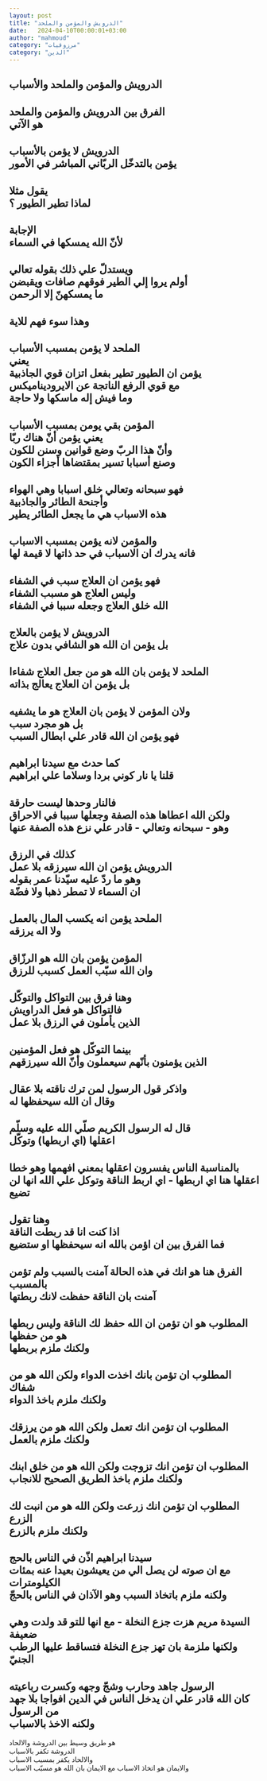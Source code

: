 ```yaml
---
layout: post
title: "الدرويش والمؤمن والملحد"
date:   2024-04-10T00:00:01+03:00
author: "mahmoud"
category: "مرزوقيات"
category: "الدين"
---
```



الدرويش والمؤمن والملحد والأسباب  
-  
الفرق بين الدرويش والمؤمن والملحد  
هو الآتي  
-  
الدرويش لا يؤمن بالأسباب  
يؤمن بالتدخّل الربّاني المباشر في الأمور  
-  
يقول مثلا  
لماذا تطير الطيور ؟  
-  
الإجابة  
لأنّ الله يمسكها في السماء  
-  
ويستدلّ علي ذلك بقوله تعالي  
أولم يروا إلي الطير فوقهم صافات ويقبضن  
ما يمسكهنّ إلا الرحمن  
-  
وهذا سوء فهم للاية  
-  
الملحد لا يؤمن بمسبب الأسباب  
يعني  
يؤمن ان الطيور تطير بفعل اتزان قوي الجاذبية  
مع قوي الرفع الناتجة عن الايروديناميكس  
وما فيش إله ماسكها ولا حاجة  
-  
المؤمن بقي يومن بمسبب الأسباب  
يعني يؤمن أنّ هناك ربّا  
وأنّ هذا الربّ وضع قوانين وسنن للكون  
وصنع أسبابا تسير بمقتضاها أجزاء الكون  
-  
فهو سبحانه وتعالي خلق اسبابا وهي الهواء  
وأجنحة الطائر والجاذبية  
هذه الاسباب هي ما يجعل الطائر يطير  
-  
والمؤمن لانه يؤمن بمسبب الاسباب  
فانه يدرك ان الاسباب في حد ذاتها لا قيمة لها  
-  
فهو يؤمن ان العلاج سبب في الشفاء  
وليس العلاج هو مسبب الشفاء  
الله خلق العلاج وجعله سببا في الشفاء  
-  
الدرويش لا يؤمن بالعلاج  
بل يؤمن ان الله هو الشافي بدون علاج  
-  
الملحد لا يؤمن بان الله هو من جعل العلاج شفاءا  
بل يؤمن ان العلاج يعالج بذاته  
-  
ولان المؤمن لا يؤمن بان العلاج هو ما يشفيه  
بل هو مجرد سبب  
فهو يؤمن ان الله قادر علي ابطال السبب  
-  
كما حدث مع سيدنا ابراهيم  
قلنا يا نار كوني بردا وسلاما علي ابراهيم  
-  
فالنار وحدها ليست حارقة  
ولكن الله اعطاها هذه الصفة وجعلها سببا في
الاحراق  
وهو - سبحانه وتعالي - قادر علي نزع هذه الصفة
عنها  
-  
كذلك في الرزق  
الدرويش يؤمن ان الله سيرزقه بلا عمل  
وهو ما ردّ عليه سيّدنا عمر بقوله  
ان السماء لا تمطر ذهبا ولا فضّة  
-  
الملحد يؤمن انه يكسب المال بالعمل  
ولا اله يرزقه  
-  
المؤمن يؤمن بان الله هو الرزّاق  
وان الله سبّب العمل كسبب للرزق  
-  
وهنا فرق بين التواكل والتوكّل  
فالتواكل هو فعل الدراويش  
الذين يأملون في الرزق بلا عمل  
-  
بينما التوكّل هو فعل المؤمنين  
الذين يؤمنون بأنّهم سيعملون وأنّ الله سيرزقهم  
-  
واذكر قول الرسول لمن ترك ناقته بلا عقال  
وقال ان الله سيحفظها له  
-  
قال له الرسول الكريم صلّي الله عليه وسلّم  
اعقلها (اي اربطها) وتوكّل  
-  
بالمناسبة الناس يفسرون اعقلها بمعني افهمها وهو
خطا  
اعقلها هنا اي اربطها - اي اربط الناقة وتوكل علي الله
انها لن تضيع  
-  
وهنا تقول  
اذا كنت انا قد ربطت الناقة  
فما الفرق بين ان اؤمن بالله انه سيحفظها او
ستضيع  
-  
الفرق هنا هو انك في هذه الحالة آمنت بالسبب ولم تؤمن
بالمسبب  
آمنت بان الناقة حفظت لانك ربطتها  
-  
المطلوب هو ان تؤمن ان الله حفظ لك الناقة وليس ربطها هو
من حفظها  
ولكنك ملزم بربطها  
-  
المطلوب ان تؤمن بانك اخذت الدواء ولكن الله هو من
شفاك  
ولكنك ملزم باخذ الدواء  
-  
المطلوب ان تؤمن انك تعمل ولكن الله هو من يرزقك  
ولكنك ملزم بالعمل  
-  
المطلوب ان تؤمن انك تزوجت ولكن الله هو من خلق
ابنك  
ولكنك ملزم باخذ الطريق الصحيح للانجاب  
-  
المطلوب ان تؤمن انك زرعت ولكن الله هو من انبت لك
الزرع  
ولكنك ملزم بالزرع  
-  
سيدنا ابراهيم اذّن في الناس بالحج  
مع ان صوته لن يصل الي من يعيشون بعيدا عنه بمئات
الكيلومترات  
ولكنه ملزم باتخاذ السبب وهو الآذان في الناس
بالحجّ  
-  
السيدة مريم هزت جزع النخلة - مع انها للتو قد ولدت وهي
ضعيفة  
ولكنها ملزمة بان تهز جزع النخلة فتساقط عليها الرطب
الجنيّ  
-  
الرسول جاهد وحارب وشجّ وجهه وكسرت رباعيته  
كان الله قادر علي ان يدخل الناس في الدين افواجا بلا جهد
من الرسول  
ولكنه الاخذ بالاسباب  
-  
هو طريق وسيط بين الدروشة والالحاد  
الدروشة تكفر بالاسباب  
والالحاد يكفر بمسبب الاسباب  
والايمان هو اتخاذ الاسباب مع الايمان بان الله هو مسبّب
الاسباب
